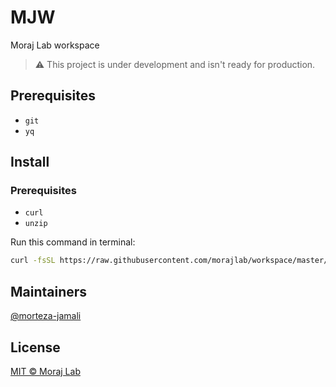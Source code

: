 # MJW

Moraj Lab workspace

> ⚠️ This project is under development and isn't ready for production.

## Prerequisites

- `git`
- `yq`

## Install

### Prerequisites

- `curl`
- `unzip`

Run this command in terminal:

```sh
curl -fsSL https://raw.githubusercontent.com/morajlab/workspace/master/scripts/install.sh | bash
```

## Maintainers

[@morteza-jamali](https://github.com/morteza-jamali)

## License

[MIT © Moraj Lab](./LICENSE)
